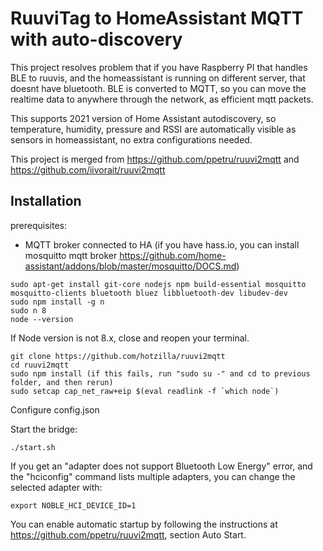 # RuuviTag to HomeAssistant MQTT with auto-discovery

This project resolves problem that if you have Raspberry PI that handles BLE to ruuvis, and the homeassistant is running on different server, that doesnt have bluetooth.
BLE is converted to MQTT, so you can move the realtime data to anywhere through the network, as efficient mqtt packets.

This supports 2021 version of Home Assistant autodiscovery, so temperature, humidity, pressure and RSSI are automatically visible as sensors in homeassistant, no extra configurations needed.

This project is merged from https://github.com/ppetru/ruuvi2mqtt and https://github.com/iivorait/ruuvi2mqtt

## Installation

prerequisites:
- MQTT broker connected to HA (if you have hass.io, you can install mosquitto mqtt broker https://github.com/home-assistant/addons/blob/master/mosquitto/DOCS.md)

```console
sudo apt-get install git-core nodejs npm build-essential mosquitto mosquitto-clients bluetooth bluez libbluetooth-dev libudev-dev
sudo npm install -g n
sudo n 8
node --version
```
If Node version is not 8.x, close and reopen your terminal.

```console
git clone https://github.com/hotzilla/ruuvi2mqtt
cd ruuvi2mqtt
sudo npm install (if this fails, run "sudo su -" and cd to previous folder, and then rerun)
sudo setcap cap_net_raw+eip $(eval readlink -f `which node`)
```

Configure config.json

Start the bridge:
```console
./start.sh
```

If you get an "adapter does not support Bluetooth Low Energy" error, and the "hciconfig" command lists multiple adapters, you can change the selected adapter with:
```console
export NOBLE_HCI_DEVICE_ID=1
```

You can enable automatic startup by following the instructions at https://github.com/ppetru/ruuvi2mqtt, section Auto Start.

